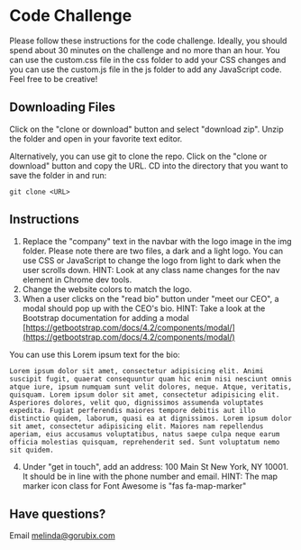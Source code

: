 # Code Challenge
Please follow these instructions for the code challenge. Ideally, you should spend about 30 minutes on the challenge and no more than an hour. You can use the custom.css file in the css folder to add your CSS changes and you can use the custom.js file in the js folder to add any JavaScript code. Feel free to be creative!

## Downloading Files
Click on the "clone or download" button and select "download zip". Unzip the folder and open in your favorite text editor.

Alternatively, you can use git to clone the repo. Click on the "clone or download" button and copy the URL. CD into the directory that you want to save the folder in and run:

```
git clone <URL>
```

## Instructions
1. Replace the "company" text in the navbar with the logo image in the img folder. Please note there are two files, a dark and a light logo. You can use CSS or JavaScript to change the logo from light to dark when the user scrolls down. HINT: Look at any class name changes for the nav element in Chrome dev tools.
2. Change the website colors to match the logo.
3. When a user clicks on the "read bio" button under "meet our CEO", a modal should pop up with the CEO's bio. HINT: Take a look at the Bootstrap documentation for adding a modal [https://getbootstrap.com/docs/4.2/components/modal/](https://getbootstrap.com/docs/4.2/components/modal/) 

You can use this Lorem ipsum text for the bio:

```
Lorem ipsum dolor sit amet, consectetur adipisicing elit. Animi suscipit fugit, quaerat consequuntur quam hic enim nisi nesciunt omnis atque iure, ipsum numquam sunt velit dolores, neque. Atque, veritatis, quisquam. Lorem ipsum dolor sit amet, consectetur adipisicing elit. Asperiores dolores, velit quo, dignissimos assumenda voluptates expedita. Fugiat perferendis maiores tempore debitis aut illo distinctio quidem, laborum, quasi ea at dignissimos. Lorem ipsum dolor sit amet, consectetur adipisicing elit. Maiores nam repellendus aperiam, eius accusamus voluptatibus, natus saepe culpa neque earum officia molestias quisquam, reprehenderit sed. Sunt voluptatum nemo sit quidem.
```

4. Under "get in touch", add an address: 100 Main St New York, NY 10001. It should be in line with the phone number and email. HINT: The map marker icon class for Font Awesome is "fas fa-map-marker"

## Have questions?
Email melinda@gorubix.com